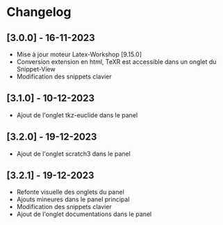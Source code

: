 # Changelog
## [3.0.0] - 16-11-2023
 - Mise à jour moteur Latex-Workshop [9.15.0]
 - Conversion extension en html, TeXR est accessible dans un onglet du Snippet-View
 - Modification des snippets clavier

## [3.1.0] - 10-12-2023
 - Ajout de l'onglet tkz-euclide dans le panel

## [3.2.0] - 19-12-2023
 - Ajout de l'onglet scratch3 dans le panel

## [3.2.1] - 19-12-2023
 - Refonte visuelle des onglets du panel
 - Ajouts mineures dans le panel principal
 - Modification des snippets clavier
 - Ajout de l'onglet documentations dans le panel